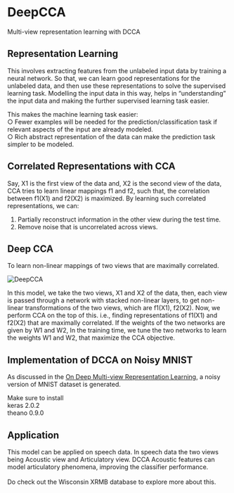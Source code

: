 # DeepCCA
Multi-view representation learning with DCCA

## Representation Learning 
This involves extracting features from the unlabeled input data by training a neural network. So that, we can learn good representations for the unlabeled data, and then use these representations to solve the supervised learning task. Modelling the input data in this way, helps in “understanding” the input data and making the further supervised learning task easier.

This makes the machine learning task easier:<br>
○ Fewer examples will be needed for the prediction/classification task if relevant aspects of the input are already modeled. <br>
○ Rich abstract representation of the data can make the prediction task simpler to be modeled. 

## Correlated Representations with CCA
Say, X1 is the first view of the data and, X2 is the second view of the data, CCA tries to learn linear mappings f1 and f2, such that, the correlation between f1(X1) and f2(X2) is maximized. By learning such correlated representations, we can:
1. Partially reconstruct information in the other view during the test time.
2. Remove noise that is uncorrelated across views.

## Deep CCA
To learn non-linear mappings of two views that are maximally correlated. 

![DeepCCA](https://www.researchgate.net/profile/K-Livescu/publication/255482849/figure/fig1/AS:669442673475591@1536618979256/A-schematic-of-deep-CCA-consisting-of-two-deep-networks-learned-so-that-the-output.png)

In this model, we take the two views, X1 and X2 of the data, then, each view is passed through a network with stacked non-linear layers, to get non-linear transformations of the two views, which are f1(X1), f2(X2).
Now, we perform CCA on the top of this. i.e., finding representations of f1(X1) and f2(X2) that are maximally correlated.
If the weights of the two networks are given by W1 and W2,
In the training time, we tune the two networks to learn the weights W1 and W2, that maximize the CCA objective.

## Implementation of DCCA on Noisy MNIST 
As discussed in the [On Deep Multi-view Representation Learning](http://proceedings.mlr.press/v37/wangb15.pdf), a noisy version of MNIST dataset is generated. <br>

Make sure to install <br>
keras 2.0.2 <br>
theano 0.9.0 <br> 

## Application 
This model can be applied on speech data. In speech data the two views being Acoustic view and Articulatory view. DCCA Acoustic features can model articulatory phenomena, improving the classifier performance. <br><br>
Do check out the Wisconsin XRMB database to explore more about this.
